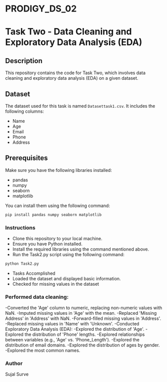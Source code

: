 # PRODIGY_DS_02
# Task Two - Data Cleaning and Exploratory Data Analysis (EDA)

## Description
This repository contains the code for Task Two, which involves data cleaning and exploratory data analysis (EDA) on a given dataset.

## Dataset
The dataset used for this task is named `Datasettask1.csv`. It includes the following columns:
- Name
- Age
- Email
- Phone
- Address

## Prerequisites
Make sure you have the following libraries installed:
- pandas
- numpy
- seaborn
- matplotlib

You can install them using the following command:
```bash
pip install pandas numpy seaborn matplotlib
```
### Instructions
- Clone this repository to your local machine.
- Ensure you have Python installed.
- Install the required libraries using the command mentioned above.
- Run the Task2.py script using the following command:
```bash
python Task2.py
```
- Tasks Accomplished
- Loaded the dataset and displayed basic information.
- Checked for missing values in the dataset
### Performed data cleaning:
-Converted the 'Age' column to numeric, replacing non-numeric values with NaN.
-Imputed missing values in 'Age' with the mean.
-Replaced 'Missing Address' in 'Address' with NaN.
-Forward-filled missing values in 'Address'.
-Replaced missing values in 'Name' with 'Unknown'.
-Conducted Exploratory Data Analysis (EDA):
-Explored the distribution of 'Age'.
-Explored the distribution of 'Phone' lengths.
-Explored relationships between variables (e.g., 'Age' vs. 'Phone_Length').
-Explored the distribution of email domains.
-Explored the distribution of ages by gender.
-Explored the most common names.

### Author
Sujal Surve
